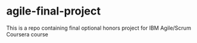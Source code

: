 # agile-final-project
This is a repo containing final optional honors project for IBM Agile/Scrum Coursera course
